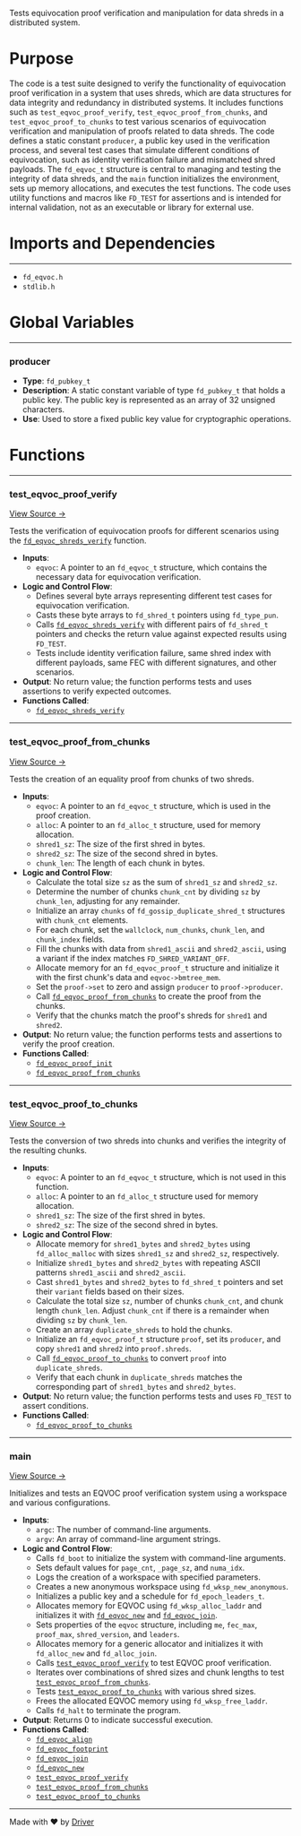 <!--------------------------------------------------------------------------------->
<!-- IMPORTANT: This file is auto-generated by Driver (https://driver.ai). -------->
<!-- Manual edits may be overwritten on future commits. --------------------------->
<!--------------------------------------------------------------------------------->

Tests equivocation proof verification and manipulation for data shreds in a distributed system.

# Purpose
The code is a test suite designed to verify the functionality of equivocation proof verification in a system that uses shreds, which are data structures for data integrity and redundancy in distributed systems. It includes functions such as `test_eqvoc_proof_verify`, `test_eqvoc_proof_from_chunks`, and `test_eqvoc_proof_to_chunks` to test various scenarios of equivocation verification and manipulation of proofs related to data shreds. The code defines a static constant `producer`, a public key used in the verification process, and several test cases that simulate different conditions of equivocation, such as identity verification failure and mismatched shred payloads. The `fd_eqvoc_t` structure is central to managing and testing the integrity of data shreds, and the `main` function initializes the environment, sets up memory allocations, and executes the test functions. The code uses utility functions and macros like `FD_TEST` for assertions and is intended for internal validation, not as an executable or library for external use.
# Imports and Dependencies

---
- `fd_eqvoc.h`
- `stdlib.h`


# Global Variables

---
### producer
- **Type**: ``fd_pubkey_t``
- **Description**: A static constant variable of type `fd_pubkey_t` that holds a public key. The public key is represented as an array of 32 unsigned characters.
- **Use**: Used to store a fixed public key value for cryptographic operations.


# Functions

---
### test\_eqvoc\_proof\_verify<!-- {{#callable:test_eqvoc_proof_verify}} -->
[View Source →](<../../../../../src/choreo/eqvoc/test_eqvoc.c#L6>)

Tests the verification of equivocation proofs for different scenarios using the [`fd_eqvoc_shreds_verify`](<fd_eqvoc.c.md#fd_eqvoc_shreds_verify>) function.
- **Inputs**:
    - ``eqvoc``: A pointer to an `fd_eqvoc_t` structure, which contains the necessary data for equivocation verification.
- **Logic and Control Flow**:
    - Defines several byte arrays representing different test cases for equivocation verification.
    - Casts these byte arrays to `fd_shred_t` pointers using `fd_type_pun`.
    - Calls [`fd_eqvoc_shreds_verify`](<fd_eqvoc.c.md#fd_eqvoc_shreds_verify>) with different pairs of `fd_shred_t` pointers and checks the return value against expected results using `FD_TEST`.
    - Tests include identity verification failure, same shred index with different payloads, same FEC with different signatures, and other scenarios.
- **Output**: No return value; the function performs tests and uses assertions to verify expected outcomes.
- **Functions Called**:
    - [`fd_eqvoc_shreds_verify`](<fd_eqvoc.c.md#fd_eqvoc_shreds_verify>)


---
### test\_eqvoc\_proof\_from\_chunks<!-- {{#callable:test_eqvoc_proof_from_chunks}} -->
[View Source →](<../../../../../src/choreo/eqvoc/test_eqvoc.c#L69>)

Tests the creation of an equality proof from chunks of two shreds.
- **Inputs**:
    - `eqvoc`: A pointer to an `fd_eqvoc_t` structure, which is used in the proof creation.
    - `alloc`: A pointer to an `fd_alloc_t` structure, used for memory allocation.
    - `shred1_sz`: The size of the first shred in bytes.
    - `shred2_sz`: The size of the second shred in bytes.
    - `chunk_len`: The length of each chunk in bytes.
- **Logic and Control Flow**:
    - Calculate the total size `sz` as the sum of `shred1_sz` and `shred2_sz`.
    - Determine the number of chunks `chunk_cnt` by dividing `sz` by `chunk_len`, adjusting for any remainder.
    - Initialize an array `chunks` of `fd_gossip_duplicate_shred_t` structures with `chunk_cnt` elements.
    - For each chunk, set the `wallclock`, `num_chunks`, `chunk_len`, and `chunk_index` fields.
    - Fill the chunks with data from `shred1_ascii` and `shred2_ascii`, using a variant if the index matches `FD_SHRED_VARIANT_OFF`.
    - Allocate memory for an `fd_eqvoc_proof_t` structure and initialize it with the first chunk's data and `eqvoc->bmtree_mem`.
    - Set the `proof->set` to zero and assign `producer` to `proof->producer`.
    - Call [`fd_eqvoc_proof_from_chunks`](<fd_eqvoc.c.md#fd_eqvoc_proof_from_chunks>) to create the proof from the chunks.
    - Verify that the chunks match the proof's shreds for `shred1` and `shred2`.
- **Output**: No return value; the function performs tests and assertions to verify the proof creation.
- **Functions Called**:
    - [`fd_eqvoc_proof_init`](<fd_eqvoc.c.md#fd_eqvoc_proof_init>)
    - [`fd_eqvoc_proof_from_chunks`](<fd_eqvoc.c.md#fd_eqvoc_proof_from_chunks>)


---
### test\_eqvoc\_proof\_to\_chunks<!-- {{#callable:test_eqvoc_proof_to_chunks}} -->
[View Source →](<../../../../../src/choreo/eqvoc/test_eqvoc.c#L152>)

Tests the conversion of two shreds into chunks and verifies the integrity of the resulting chunks.
- **Inputs**:
    - `eqvoc`: A pointer to an `fd_eqvoc_t` structure, which is not used in this function.
    - `alloc`: A pointer to an `fd_alloc_t` structure used for memory allocation.
    - `shred1_sz`: The size of the first shred in bytes.
    - `shred2_sz`: The size of the second shred in bytes.
- **Logic and Control Flow**:
    - Allocate memory for `shred1_bytes` and `shred2_bytes` using `fd_alloc_malloc` with sizes `shred1_sz` and `shred2_sz`, respectively.
    - Initialize `shred1_bytes` and `shred2_bytes` with repeating ASCII patterns `shred1_ascii` and `shred2_ascii`.
    - Cast `shred1_bytes` and `shred2_bytes` to `fd_shred_t` pointers and set their `variant` fields based on their sizes.
    - Calculate the total size `sz`, number of chunks `chunk_cnt`, and chunk length `chunk_len`. Adjust `chunk_cnt` if there is a remainder when dividing `sz` by `chunk_len`.
    - Create an array `duplicate_shreds` to hold the chunks.
    - Initialize an `fd_eqvoc_proof_t` structure `proof`, set its `producer`, and copy `shred1` and `shred2` into `proof.shreds`.
    - Call [`fd_eqvoc_proof_to_chunks`](<fd_eqvoc.c.md#fd_eqvoc_proof_to_chunks>) to convert `proof` into `duplicate_shreds`.
    - Verify that each chunk in `duplicate_shreds` matches the corresponding part of `shred1_bytes` and `shred2_bytes`.
- **Output**: No return value; the function performs tests and uses `FD_TEST` to assert conditions.
- **Functions Called**:
    - [`fd_eqvoc_proof_to_chunks`](<fd_eqvoc.c.md#fd_eqvoc_proof_to_chunks>)


---
### main<!-- {{#callable:main}} -->
[View Source →](<../../../../../src/choreo/eqvoc/test_eqvoc.c#L216>)

Initializes and tests an EQVOC proof verification system using a workspace and various configurations.
- **Inputs**:
    - `argc`: The number of command-line arguments.
    - `argv`: An array of command-line argument strings.
- **Logic and Control Flow**:
    - Calls `fd_boot` to initialize the system with command-line arguments.
    - Sets default values for `page_cnt`, `_page_sz`, and `numa_idx`.
    - Logs the creation of a workspace with specified parameters.
    - Creates a new anonymous workspace using `fd_wksp_new_anonymous`.
    - Initializes a public key and a schedule for `fd_epoch_leaders_t`.
    - Allocates memory for EQVOC using `fd_wksp_alloc_laddr` and initializes it with [`fd_eqvoc_new`](<fd_eqvoc.c.md#fd_eqvoc_new>) and [`fd_eqvoc_join`](<fd_eqvoc.c.md#fd_eqvoc_join>).
    - Sets properties of the `eqvoc` structure, including `me`, `fec_max`, `proof_max`, `shred_version`, and `leaders`.
    - Allocates memory for a generic allocator and initializes it with `fd_alloc_new` and `fd_alloc_join`.
    - Calls [`test_eqvoc_proof_verify`](<#test_eqvoc_proof_verify>) to test EQVOC proof verification.
    - Iterates over combinations of shred sizes and chunk lengths to test [`test_eqvoc_proof_from_chunks`](<#test_eqvoc_proof_from_chunks>).
    - Tests [`test_eqvoc_proof_to_chunks`](<#test_eqvoc_proof_to_chunks>) with various shred sizes.
    - Frees the allocated EQVOC memory using `fd_wksp_free_laddr`.
    - Calls `fd_halt` to terminate the program.
- **Output**: Returns 0 to indicate successful execution.
- **Functions Called**:
    - [`fd_eqvoc_align`](<fd_eqvoc.h.md#fd_eqvoc_align>)
    - [`fd_eqvoc_footprint`](<fd_eqvoc.h.md#fd_eqvoc_footprint>)
    - [`fd_eqvoc_join`](<fd_eqvoc.c.md#fd_eqvoc_join>)
    - [`fd_eqvoc_new`](<fd_eqvoc.c.md#fd_eqvoc_new>)
    - [`test_eqvoc_proof_verify`](<#test_eqvoc_proof_verify>)
    - [`test_eqvoc_proof_from_chunks`](<#test_eqvoc_proof_from_chunks>)
    - [`test_eqvoc_proof_to_chunks`](<#test_eqvoc_proof_to_chunks>)



---
Made with ❤️ by [Driver](https://www.driver.ai/)